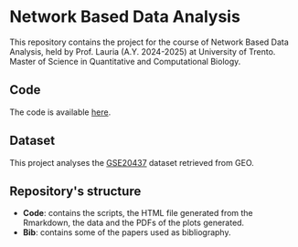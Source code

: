 # Network Based Data Analysis
This repository contains the project for the course of Network Based Data Analysis, held by Prof. Lauria (A.Y. 2024-2025) at University of Trento. Master of Science in Quantitative and Computational Biology.

## Code
The code is available [here](https://github.com/annalisaxamin/NBDA/blob/main/Code/NBDA_project.Rmd).

## Dataset
This project analyses the [GSE20437](https://www.ncbi.nlm.nih.gov/geo/query/acc.cgi?acc=GSE20437) dataset retrieved from GEO.

## Repository's structure
- **Code**: contains the scripts, the HTML file generated from the Rmarkdown, the data and the PDFs of the plots generated.
- **Bib**: contains some of the papers used as bibliography.